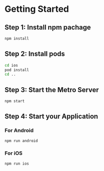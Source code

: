 
# Getting Started

## Step 1: Install npm pachage 

```bash
npm install
```

## Step 2: Install pods

```bash
cd ios
pod install
cd ..
```

## Step 3:  Start the Metro Server

```bash
npm start
```

## Step 4:   Start your Application

### For Android

```bash
npm run android
```
### For iOS

```bash
npm run ios
```
